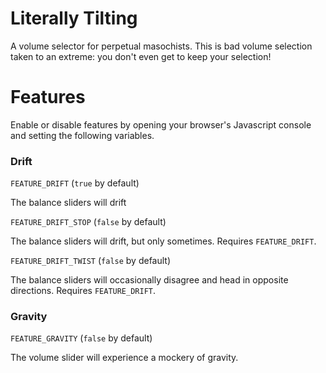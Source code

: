 Literally Tilting
=================

A volume selector for perpetual masochists. This is bad volume selection taken
to an extreme: you don't even get to keep your selection!

Features
========

Enable or disable features by opening your browser's Javascript console and
setting the following variables.

### Drift

`FEATURE_DRIFT` (`true` by default)

The balance sliders will drift

`FEATURE_DRIFT_STOP` (`false` by default)

The balance sliders will drift, but only sometimes. Requires `FEATURE_DRIFT`.

`FEATURE_DRIFT_TWIST` (`false` by default)

The balance sliders will occasionally disagree and head in opposite directions.
Requires `FEATURE_DRIFT`.

### Gravity

`FEATURE_GRAVITY` (`false` by default)

The volume slider will experience a mockery of gravity.

